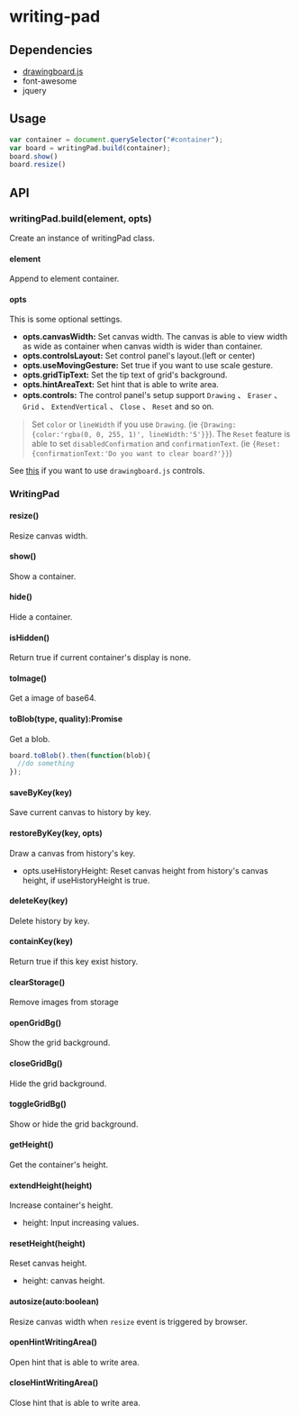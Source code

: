 writing-pad
==============================

## Dependencies

* [drawingboard.js](https://github.com/eHanlin/drawingboard.js.git#v0.4.7)
* font-awesome
* jquery


## Usage

```js
var container = document.querySelector("#container");
var board = writingPad.build(container);
board.show()
board.resize()
```

## API
 
### writingPad.build(element, opts)

Create an instance of writingPad class.

#### element

Append to element container.

#### opts

This is some optional settings.

* **opts.canvasWidth:** Set canvas width. The canvas is able to view width as wide as container when canvas width is wider than container.
* **opts.controlsLayout:** Set control panel's layout.(left or center)
* **opts.useMovingGesture:** Set true if you want to use scale gesture.
* **opts.gridTipText:** Set the tip text of grid's background.
* **opts.hintAreaText:** Set hint that is able to write area.
* **opts.controls:**  The control panel's setup support `Drawing` 、 `Eraser` 、 `Grid` 、 `ExtendVertical` 、 `Close` 、 `Reset` and so on.
> Set `color` or `lineWidth` if you use `Drawing`. (ie `{Drawing:{color:'rgba(0, 0, 255, 1)', lineWidth:'5'}}`).
> The `Reset` feature is able to set `disabledConfirmation` and `confirmationText`. (ie `{Reset:{confirmationText:'Do you want to clear board?'}}`)

See [this](https://github.com/eHanlin/drawingboard.js#included-controls) if you want to use `drawingboard.js` controls.

### WritingPad


#### resize()

Resize canvas width.

#### show()

Show a container.

#### hide()

Hide a container.

#### isHidden()

Return true if current container's display is none.

#### toImage()

Get a image of base64.

#### toBlob(type, quality):Promise

Get a blob.

```js
board.toBlob().then(function(blob){
  //do something
});
```

#### saveByKey(key)

Save current canvas to history by key.

#### restoreByKey(key, opts)

Draw a canvas from history's key.

* opts.useHistoryHeight: Reset canvas height from history's canvas height, if useHistoryHeight is true.

#### deleteKey(key)

Delete history by key.

#### containKey(key)

Return true if this key exist history.

#### clearStorage()

Remove images from storage

#### openGridBg()

Show the grid background.

#### closeGridBg()

Hide the grid background.

#### toggleGridBg()

Show or hide the grid background.

#### getHeight()

Get the container's height.

#### extendHeight(height)

Increase container's height.

* height: Input increasing values.

#### resetHeight(height)

Reset canvas height.

* height: canvas height.

#### autosize(auto:boolean)

Resize canvas width when `resize` event is triggered by browser.

#### openHintWritingArea()

Open hint that is able to write area.

#### closeHintWritingArea()

Close hint that is able to write area.


